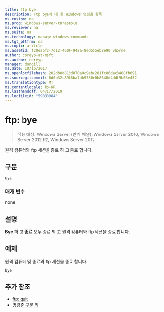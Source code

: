 ```yaml
---
title: ftp bye
description: Ftp bye에 대 한 Windows 명령을 항목
ms.custom: na
ms.prod: windows-server-threshold
ms.reviewer: na
ms.suite: na
ms.technology: manage-windows-commands
ms.tgt_pltfrm: na
ms.topic: article
ms.assetid: f20e2bf2-7d12-4606-942a-8ed555eb8e90 vhorne
author: coreyp-at-msft
ms.author: coreyp
manager: dongill
ms.date: 10/16/2017
ms.openlocfilehash: 202db0d819d070a0c9ebc281fc86dac3408fb691
ms.sourcegitcommit: 0d0b32c8986ba7db9536e0b8648d4ddf9b03e452
ms.translationtype: MT
ms.contentlocale: ko-KR
ms.lasthandoff: 04/17/2019
ms.locfileid: "59830984"
---
```

# <a name="ftp-bye"></a>ftp: bye

>적용 대상: Windows Server (반기 채널), Windows Server 2016, Windows Server 2012 R2, Windows Server 2012

원격 컴퓨터와 ftp 세션을 종료 하 고 종료 합니다.   
## <a name="syntax"></a>구문  
```  
bye  
```  
### <a name="parameters"></a>매개 변수  
none  
## <a name="remarks"></a>설명  
**Bye** 하 고 **종료** 모두 종료 되 고 원격 컴퓨터와 ftp 세션을 종료 합니다.  
## <a name="BKMK_Examples"></a>예제  
원격 컴퓨터 및 종료와 ftp 세션을 종료 합니다.  
```  
bye  
```  
## <a name="additional-references"></a>추가 참조  
-   [ftp: quit](ftp-quit.md)  
-   [명령줄 구문 키](command-line-syntax-key.md)  
